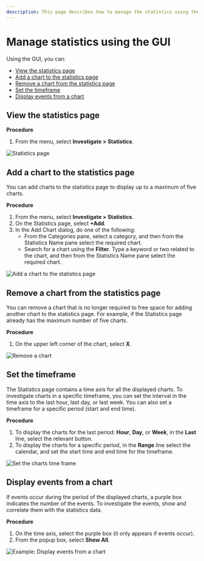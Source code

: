 ```yaml
---
description: This page describes how to manage the statistics using the GUI.
---
```


# Manage statistics using the GUI

Using the GUI, you can:

* [View the statistics page](statistics.md#view-the-statistics-page)
* [Add a chart to the statistics page](statistics.md#add-a-chart-to-the-statistics-page)
* [Remove a chart from the statistics page](statistics.md#remove-a-chart-from-the-statistics-page)
* [Set the timeframe](statistics.md#set-the-charts-time-frame)
* [Display events from a chart](statistics.md#display-events-from-a-chart)

## View the statistics page

**Procedure**

1. From the menu, select **Investigate > Statistics**.

![Statistics page](../../.gitbook/assets/wmng\_statistics\_view.png)

## Add a chart to the statistics page <a href="#add-a-chart-to-the-statistics-page" id="add-a-chart-to-the-statistics-page"></a>

You can add charts to the statistics page to display up to a maximum of five charts.

**Procedure**

1. From the menu, select **Investigate > Statistics**.
2. On the Statistics page, select **+Add**.
3. In the Add Chart dialog, do one of the following:
   * From the Categories pane, select a category, and then from the Statistics Name pane select the required chart.
   * Search for a chart using the **Filter**. Type a keyword or two related to the chart, and then from the Statistics Name pane select the required chart.

![Add a chart to the statistics page](../../.gitbook/assets/wmng\_statistics\_add\_chart.gif)

## Remove a chart from the statistics page <a href="#remove-a-chart-from-the-statistics-page" id="remove-a-chart-from-the-statistics-page"></a>

You can remove a chart that is no longer required to free space for adding another chart to the statistics page. For example, if the Statistics page already has the maximum number of five charts.

**Procedure**

1. On the upper left corner of the chart, select **X**.

![Remove a chart](../../.gitbook/assets/wmng\_statistics\_remove\_chart.png)

## Set the timeframe  <a href="#set-the-timeframe" id="set-the-timeframe"></a>

The Statistics page contains a time axis for all the displayed charts. To investigate charts in a specific timeframe, you can set the interval in the time axis to the last hour, last day, or last week. You can also set a timeframe for a specific period (start and end time).

**Procedure**

1. To display the charts for the last period: **Hour**, **Day**, or **Week**, in the **Last** line, select the relevant button.
2. To display the charts for a specific period, in the **Range** line select the calendar, and set the start time and end time for the timeframe.

![Set the charts time frame](../../.gitbook/assets/wmng\_statistics\_modify\_chart\_scale.png)

## Display events from a chart <a href="#display-events-from-a-chart" id="display-events-from-a-chart"></a>

If events occur during the period of the displayed charts, a purple box indicates the number of the events. To investigate the events, show and correlate them with the statistics data.

**Procedure**

1. On the time axis, select the purple box (it only appears if events occur).
2. From the popup box, select **Show All**.

![Example: Display events from a chart](../../.gitbook/assets/wmng\_statistics\_display\_events.gif)
